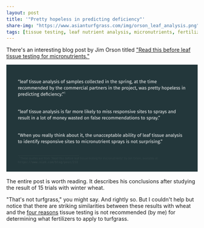 ```yaml
---
layout: post
title: '"Pretty hopeless in predicting deficiency"'
share-img: "https://www.asianturfgrass.com/img/orson_leaf_analysis.png"
tags: [tissue testing, leaf nutrient analysis, micronutrients, fertilizer]
---
```


There's an interesting blog post by Jim Orson titled ["Read this before leaf tissue testing for micronutrients."](https://www.niab.com/blog/post/232)

![quotes from micronutrients blog](/img/orson_leaf_analysis.png)

The entire post is worth reading. It describes his conclusions after studying the result of 15 trials with winter wheat. 

"That's not turfgrass," you might say. And rightly so. But I couldn't help but notice that there are striking similarities between these results with wheat and the [four reasons](https://www.asianturfgrass.com/2017-08-09-not-tissue-test-3-reasons/) tissue testing is not recommended (by me) for determining what fertilizers to apply to turfgrass.
